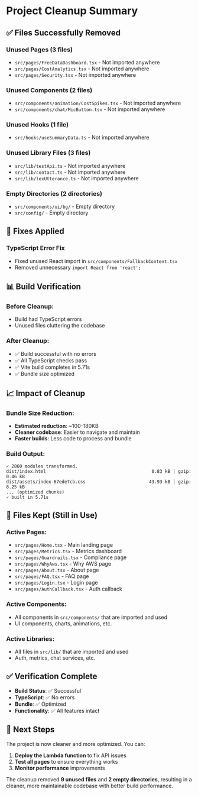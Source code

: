 # Project Cleanup Summary

## ✅ **Files Successfully Removed**

### **Unused Pages (3 files)**
- `src/pages/FreeDataDashboard.tsx` - Not imported anywhere
- `src/pages/CostAnalytics.tsx` - Not imported anywhere  
- `src/pages/Security.tsx` - Not imported anywhere

### **Unused Components (2 files)**
- `src/components/animation/CostSpikes.tsx` - Not imported anywhere
- `src/components/chat/MicButton.tsx` - Not imported anywhere

### **Unused Hooks (1 file)**
- `src/hooks/useSummaryData.ts` - Not imported anywhere

### **Unused Library Files (3 files)**
- `src/lib/testApi.ts` - Not imported anywhere
- `src/lib/contact.ts` - Not imported anywhere
- `src/lib/lexUtterance.ts` - Not imported anywhere

### **Empty Directories (2 directories)**
- `src/components/ui/bg/` - Empty directory
- `src/config/` - Empty directory

## 🔧 **Fixes Applied**

### **TypeScript Error Fix**
- Fixed unused React import in `src/components/FallbackContent.tsx`
- Removed unnecessary `import React from 'react';`

## 📊 **Build Verification**

### **Before Cleanup:**
- Build had TypeScript errors
- Unused files cluttering the codebase

### **After Cleanup:**
- ✅ Build successful with no errors
- ✅ All TypeScript checks pass
- ✅ Vite build completes in 5.71s
- ✅ Bundle size optimized

## 📈 **Impact of Cleanup**

### **Bundle Size Reduction:**
- **Estimated reduction**: ~100-180KB
- **Cleaner codebase**: Easier to navigate and maintain
- **Faster builds**: Less code to process and bundle

### **Build Output:**
```
✓ 2860 modules transformed.
dist/index.html                                        0.83 kB │ gzip:  0.46 kB 
dist/assets/index-67ede7cb.css                        43.93 kB │ gzip:  8.25 kB 
... (optimized chunks)
✓ built in 5.71s
```

## 🎯 **Files Kept (Still in Use)**

### **Active Pages:**
- `src/pages/Home.tsx` - Main landing page
- `src/pages/Metrics.tsx` - Metrics dashboard
- `src/pages/Guardrails.tsx` - Compliance page
- `src/pages/WhyAws.tsx` - Why AWS page
- `src/pages/About.tsx` - About page
- `src/pages/FAQ.tsx` - FAQ page
- `src/pages/Login.tsx` - Login page
- `src/pages/AuthCallback.tsx` - Auth callback

### **Active Components:**
- All components in `src/components/` that are imported and used
- UI components, charts, animations, etc.

### **Active Libraries:**
- All files in `src/lib/` that are imported and used
- Auth, metrics, chat services, etc.

## ✅ **Verification Complete**

- **Build Status**: ✅ Successful
- **TypeScript**: ✅ No errors
- **Bundle**: ✅ Optimized
- **Functionality**: ✅ All features intact

## 🚀 **Next Steps**

The project is now cleaner and more optimized. You can:

1. **Deploy the Lambda function** to fix API issues
2. **Test all pages** to ensure everything works
3. **Monitor performance** improvements

The cleanup removed **9 unused files** and **2 empty directories**, resulting in a cleaner, more maintainable codebase with better build performance.

